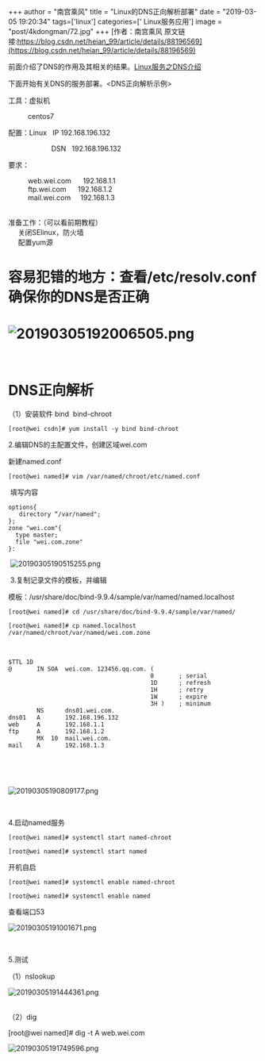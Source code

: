 +++
author = "南宫乘风"
title = "Linux的DNS正向解析部署"
date = "2019-03-05 19:20:34"
tags=['linux']
categories=[' Linux服务应用']
image = "post/4kdongman/72.jpg"
+++
[作者：南宫乘风   原文链接:https://blog.csdn.net/heian_99/article/details/88196569](https://blog.csdn.net/heian_99/article/details/88196569)

前面介绍了DNS的作用及其相关的结果。[Linux服务之DNS介绍](https://blog.csdn.net/heian_99/article/details/88195866)

下面开始有关DNS的服务部署。&lt;DNS正向解析示例&gt;

工具：虚拟机

          centos7 

配置：Linux   IP 192.168.196.132

                      DSN   192.168.196.132

要求：

          web.wei.com      192.168.1.1<br>           ftp.wei.com      192.168.1.2    <br>           mail.wei.com     192.168.1.3<br>          

准备工作：（可以看前期教程）<br>      关闭SElinux，防火墙<br>      配置yum源

# 容易犯错的地方：查看/etc/resolv.conf 确保你的DNS是否正确

# ![20190305192006505.png](https://img-blog.csdnimg.cn/20190305192006505.png)

 

# DNS正向解析

（1）安装软件 bind  bind-chroot

```
[root@wei csdn]# yum install -y bind bind-chroot

```

2.编辑DNS的主配置文件，创建区域wei.com

新建named.conf

```
[root@wei named]# vim /var/named/chroot/etc/named.conf 
```

 填写内容

```
options{
   directory “/var/named";
};
zone "wei.com"{
  type master;
  file "wei.com.zone"
}:
```

 ![20190305190515255.png](https://img-blog.csdnimg.cn/20190305190515255.png)

 3.复制记录文件的模板，并编辑

模板：/usr/share/doc/bind-9.9.4/sample/var/named/named.localhost

```
[root@wei named]# cd /usr/share/doc/bind-9.9.4/sample/var/named/

[root@wei named]# cp named.localhost /var/named/chroot/var/named/wei.com.zone 	
```

 

```
$TTL 1D
@       IN SOA  wei.com. 123456.qq.com. (
                                        0       ; serial
                                        1D      ; refresh
                                        1H      ; retry
                                        1W      ; expire
                                        3H )    ; minimum
        NS      dns01.wei.com.
dns01   A       192.168.196.132
web     A       192.168.1.1
ftp     A       192.168.1.2
        MX  10  mail.wei.com.
mail    A       192.168.1.3

```

 

 

![20190305190809177.png](https://img-blog.csdnimg.cn/20190305190809177.png)

 

4.启动named服务

```
[root@wei named]# systemctl start named-chroot

[root@wei named]# systemctl start named
```

开机自启

```
[root@wei named]# systemctl enable named-chroot

[root@wei named]# systemctl enable named
```

查看端口53

![20190305191001671.png](https://img-blog.csdnimg.cn/20190305191001671.png)

 

5.测试

（1）nslookup

![20190305191444361.png](https://img-blog.csdnimg.cn/20190305191444361.png)

<br> （2）dig

[root@wei named]# dig -t A web.wei.com

![20190305191749596.png](https://img-blog.csdnimg.cn/20190305191749596.png)

 

 

 
